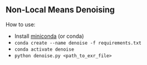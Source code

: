 ## Non-Local Means Denoising

How to use: 
- Install [miniconda](https://docs.conda.io/en/latest/miniconda.html) (or conda)
- `conda create --name denoise -f requirements.txt`
- `conda activate denoise`
- `python denoise.py <path_to_exr_file>`
